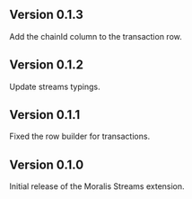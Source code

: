 ## Version 0.1.3

Add the chainId column to the transaction row.

## Version 0.1.2

Update streams typings.

## Version 0.1.1

Fixed the row builder for transactions.

## Version 0.1.0

Initial release of the Moralis Streams extension.
